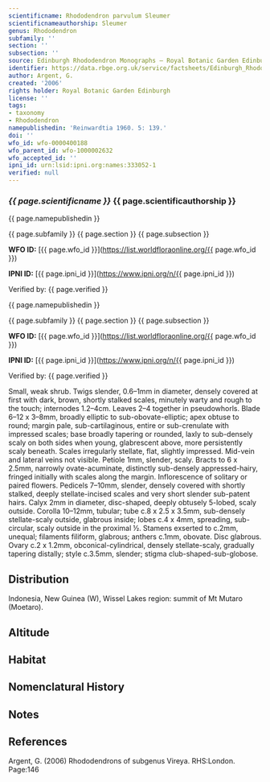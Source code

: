 ```yaml
---
scientificname: Rhododendron parvulum Sleumer
scientificnameauthorship: Sleumer
genus: Rhododendron
subfamily: ''
section: ''
subsection: ''
source: Edinburgh Rhododendron Monographs – Royal Botanic Garden Edinburgh
identifier: https://data.rbge.org.uk/service/factsheets/Edinburgh_Rhododendron_Monographs.xhtml
author: Argent, G.
created: '2006'
rights holder: Royal Botanic Garden Edinburgh
license: ''
tags:
- taxonomy
- Rhododendron
namepublishedin: 'Reinwardtia 1960. 5: 139.'
doi: ''
wfo_id: wfo-0000400188
wfo_parent_id: wfo-1000002632
wfo_accepted_id: ''
ipni_id: urn:lsid:ipni.org:names:333052-1
verified: null
---
```

### _{{ page.scientificname }}_ {{ page.scientificauthorship }}
 {{ page.namepublishedin }}

{{ page.subfamily }} {{ page.section }} {{ page.subsection }}

**WFO ID:** [{{ page.wfo_id }}](https://list.worldfloraonline.org/{{ page.wfo_id }})

**IPNI ID:** [{{ page.ipni_id }}](https://www.ipni.org/n/{{ page.ipni_id }})

Verified by: {{ page.verified }}

 {{ page.namepublishedin }}

{{ page.subfamily }} {{ page.section }} {{ page.subsection }}

**WFO ID:** [{{ page.wfo_id }}](https://list.worldfloraonline.org/{{ page.wfo_id }})

**IPNI ID:** [{{ page.ipni_id }}](https://www.ipni.org/n/{{ page.ipni_id }})

Verified by: {{ page.verified }}



Small, weak shrub. Twigs slender, 0.6–1mm in diameter, densely covered at first with dark, brown, shortly stalked scales, minutely warty and rough to the touch; internodes 1.2–4cm. Leaves 2–4 together in pseudowhorls. Blade 6–12 x 3–8mm, broadly elliptic to sub-obovate-elliptic; apex obtuse to round; margin pale, sub-cartilaginous, entire or sub-crenulate with impressed scales; base broadly tapering or rounded, laxly to sub-densely scaly on both sides when young, glabrescent above, more persistently scaly beneath. Scales irregularly stellate, flat, slightly impressed. Mid-vein and lateral veins not visible. Petiole 1mm, slender, scaly. Bracts to 6 x 2.5mm, narrowly ovate-acuminate, distinctly sub-densely appressed-hairy, fringed initially with scales along the margin. Inflorescence of solitary or paired flowers. Pedicels 7–10mm, slender, densely covered with shortly stalked, deeply stellate-incised scales and very short slender sub-patent hairs. Calyx 2mm in diameter, disc-shaped, deeply obtusely 5-lobed, scaly outside. Corolla 10–12mm, tubular; tube c.8 x 2.5 x 3.5mm, sub-densely stellate-scaly outside, glabrous inside; lobes c.4 x 4mm, spreading, sub-circular, scaly outside in the proximal ½. Stamens exserted to c.2mm, unequal; filaments filiform, glabrous; anthers c.1mm, obovate. Disc glabrous. Ovary c.2 x 1.2mm, obconical-cylindrical, densely stellate-scaly, gradually tapering distally; style c.3.5mm, slender; stigma club-shaped-sub-globose.

## Distribution
Indonesia, New Guinea (W), Wissel Lakes region: summit of Mt Mutaro (Moetaro).

## Altitude


## Habitat


## Nomenclatural History

                       
## Notes


## References

Argent, G. (2006) Rhododendrons of subgenus Vireya. RHS:London. Page:146
